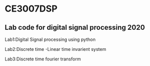 # CE3007DSP
## Lab code for digital signal processing 2020

Lab1:Digital Signal processing using python

Lab2:Discrete time -Linear time invarient system

Lab3:Discrete time fourier transform
